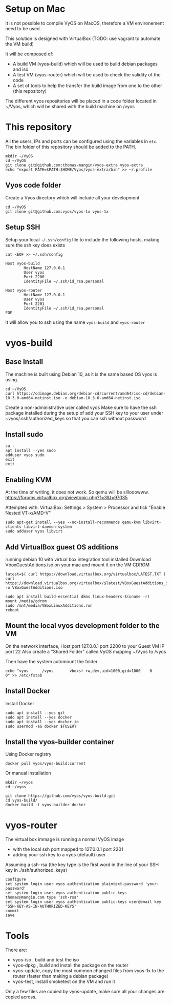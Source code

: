 # Setup on Mac

It is not possible to compile VyOS on MacOS, therefore a VM environement need to be used.

This solution is designed with VirtualBox 
(TODO: use vagrant to automate the VM build)

It will be composed of:
  - A build VM (vyos-build) which will be used to build debian packages and iso
  - A test VM (vyos-router) which will be used to check the validity of the code
  - A set of tools to help the transfer the build image from one to the other (this repository)

The different vyos repositories will be placed in a code folder located in ~/Vyos, which will be shared with the build machine on /vyos

# This repository

All the users, IPs and ports can be configured using the variables in `etc`.
The bin folder of this repository should be added to the PATH.

```
mkdir ~/VyOS
cd ~/VyOS
git clone git@github.com:thomas-mangin/vyos-extra vyos-extra
echo "export PATH=$PATH:$HOME/Vyos/vyos-extra/bin" >> ~/.profile
```

## Vyos code folder

Create a Vyos directory which will include all your development

```
cd ~/VyOS
git clone git@github.com:vyos/vyos-1x vyos-1x
```

## Setup SSH

Setup your local `~/.ssh/config` file to include the following hosts, making sure the ssh key does exists
```
cat <EOF >> ~/.ssh/config

Host vyos-build
        HostName 127.0.0.1
        User vyos
        Port 2200
        IdentityFile ~/.ssh/id_rsa.personal

Host vyos-router
        HostName 127.0.0.1
        User vyos
        Port 2201
        IdentityFile ~/.ssh/id_rsa.personal
EOF
```

It will allow you to ssh using the name `vyos-build` and `vyos-router`

# vyos-build

## Base Install

The machine is built using Debian 10, as it is the same based OS vyos is using.
```
cd ~/VyOS
curl https://cdimage.debian.org/debian-cd/current/amd64/iso-cd/debian-10.3.0-amd64-netinst.iso -o debian-10.3.0-amd64-netinst.iso
```

Create a non-administrative user called vyos
Make sure to have the ssh package installed during the setup of
add your SSH key to your user under ~vyos/.ssh/authorized_keys so that you can ssh without password

## Install sudo

```
su -
apt install --yes sudo
adduser vyos sudo
exit
exit
```

## Enabling  KVM

At the time of writing, it does not work. So qemu will be slllooowww.
https://forums.virtualbox.org/viewtopic.php?f=3&t=97035

Attempted with:
VirtualBox: Settings > System > Processor and tick "Enable Nested VT-x/AMD-V"

```
sudo apt-get install --yes --no-install-recommends qemu-kvm libvirt-clients libvirt-daemon-system
sudo adduser vyos libvirt
```

## Add VirtualBox guest OS additions

running debian 10 with virtual box integration tool installed
Download VboxGuestAditions.iso on your mac and mount it on the VM CDROM
```
latest=$( curl https://download.virtualbox.org/virtualbox/LATEST.TXT )
curl https://download.virtualbox.org/virtualbox/$latest/VBoxGuestAdditions_$latest.iso -o VBoxGuestAdditions.iso
```

```
sudo apt install build-essential dkms linux-headers-$(uname -r)
mount /media/cdrom
sudo /mnt/media/VBoxLinuxAdditions.run
reboot
```

## Mount the local vyos development folder to the VM

On the network interface, Host port 127.0.0.1 port 2200 to your Guest VM IP port 22
Also create a "Shared Folder" called VyOS mapping ~/Vyos to /vyos

Then have the system automount the folder
```
echo "vyos		/vyos		vboxsf rw,dev,uid=1000,gid=1000    0       0" >> /etc/fstab
```

## Install Docker

Install Docker
```
sudo apt install --yes git
sudo apt install --yes docker
sudo apt install --yes docker.io
sudo usermod -aG docker ${USER}
```

## Install the vyos-builder container

Using Docker registry
```
docker pull vyos/vyos-build:current
```

Or manual installation
```
mkdir ~/vyos
cd ~/vyos

git clone https://github.com/vyos/vyos-build.git
cd vyos-build/
docker build -t vyos-builder docker
```

# vyos-router

The virtual box immage is running a normal VyOS image 
 * with the local ssh port mapped to 127.0.0.1 port 2201
 * adding your ssh key to a vyos (default) user

Assuming a ssh-rsa (the key type is the first word in the line of your SSH key in ./ssh/authorized_keys)

```
configure
set system login user vyos authentication plaintext-password 'your-password'
set system login user vyos authentication public-keys thomas@mangin.com type 'ssh-rsa'
set system login user vyos authentication public-keys user@email key 'SSH-KEY-AS-IN-AUTHORIZED-KEYS'
commit
save
```

# Tools

There are:
 * vyos-iso <repo-name>, build and test the iso
 * vyos-dpkg <repo-name>, build and install the package on the router
 * vyos-update, copy the most common changed files from vyos-1x to the router (faster than making a debian package)
 * vyos-test, install smoketest on the VM and run it

Only a few files are copied by vyos-update, make sure all your changes are copied across.
